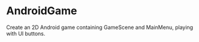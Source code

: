 # AndroidGame
Create an 2D Android game containing GameScene and MainMenu, playing with UI buttons.
